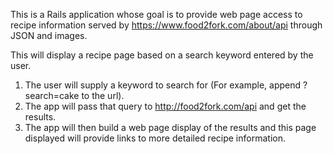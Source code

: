This is a Rails application whose goal is to provide web page access to recipe information served by https://www.food2fork.com/about/api through JSON and images.

This will display a recipe page based on a search keyword entered by the user.
1. The user will supply a keyword to search for (For example, append ?search=cake to the url).
2. The app will pass that query to http://food2fork.com/api and get the results.
3. The app will then build a web page display of the results and this page displayed will provide links to more detailed recipe information.
